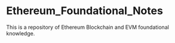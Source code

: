 # Ethereum_Foundational_Notes
This is a repository of Ethereum Blockchain and EVM foundational knowledge.
